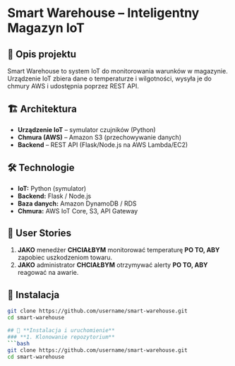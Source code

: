 # **Smart Warehouse – Inteligentny Magazyn IoT**  

## 📌 Opis projektu  
Smart Warehouse to system IoT do monitorowania warunków w magazynie. Urządzenie IoT zbiera dane o temperaturze i wilgotności, wysyła je do chmury AWS i udostępnia poprzez REST API.  

## 🏗 Architektura  
- **Urządzenie IoT** – symulator czujników (Python)  
- **Chmura (AWS)** – Amazon S3 (przechowywanie danych)  
- **Backend** – REST API (Flask/Node.js na AWS Lambda/EC2)  

## 🛠 Technologie  
- **IoT:** Python (symulator)  
- **Backend:** Flask / Node.js  
- **Baza danych:** Amazon DynamoDB / RDS  
- **Chmura:** AWS IoT Core, S3, API Gateway  

## 📜 User Stories  
1. **JAKO** menedżer **CHCIAŁBYM** monitorować temperaturę **PO TO, ABY** zapobiec uszkodzeniom towaru.  
2. **JAKO** administrator **CHCIAŁBYM** otrzymywać alerty **PO TO, ABY** reagować na awarie.  

## 🔧 Instalacja  
```bash
git clone https://github.com/username/smart-warehouse.git
cd smart-warehouse

## 🔧 **Instalacja i uruchomienie**  
### **1. Klonowanie repozytorium**  
```bash
git clone https://github.com/username/smart-warehouse.git
cd smart-warehouse

